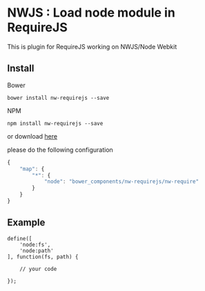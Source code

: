 # NWJS : Load node module in RequireJS
This is plugin for RequireJS working on NWJS/Node Webkit

## Install

Bower

```
bower install nw-requirejs --save
```

NPM

```
npm install nw-requirejs --save
```
or download [here](https://github.com/didanurwanda/nw-requirejs/archive/master.zip)

please do the following configuration

```JavaScript
{
    "map": {
        "*": {
            "node": "bower_components/nw-requirejs/nw-require"
        }
    }
}
```

## Example

```JavaSciprt
define([
    'node:fs',
    'node:path'
], function(fs, path) {

    // your code

});

```